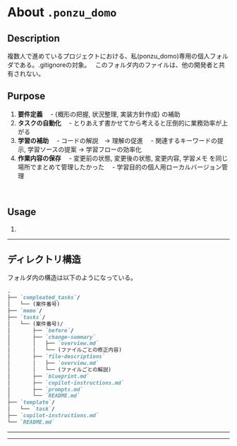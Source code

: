 # About `.ponzu_domo`

## Description

複数人で進めているプロジェクトにおける、私(ponzu_domo)専用の個人フォルダである。.gitignoreの対象。　
このフォルダ内のファイルは、他の開発者と共有されない。　
<br>

## Purpose

1. **要件定義**
　- {概形の把握, 状況整理, 実装方針作成} の補助
2. **タスクの自動化**
　- とりあえず書かせてから考えると圧倒的に業務効率が上がる
3. **学習の補助**
　- コードの解説　→ 理解の促進
　- 関連するキーワードの提示, 学習ソースの提案 → 学習フローの効率化
4. **作業内容の保存**
　- 変更前の状態, 変更後の状態, 変更内容, 学習メモ を同じ場所でまとめて管理したかった
　- 学習目的の個人用ローカルバージョン管理
<br>

## Usage

1.

---

## ディレクトリ構造

フォルダ内の構造は以下のようになっている。

```markdown
.
├── `compleated_tasks`/
│   └── (案件番号)
├── `memo`/
├── `tasks`/
│   └── (案件番号)/
│       ├── `before`/
│       ├── `change-summary`
│       │   ├── `overview.md`
│       │   └── (ファイルごとの修正内容)
│       ├── `file-descriptions`
│       │   ├── `overview.md`
│       │   └── (ファイルごとの解説)
│       ├── `blueprint.md`
│       ├── `copilot-instructions.md`
│       ├── `prompts.md`
│       └── `README.md`
├── `template`/
│   └── `task`/
├── `copilot-instructions.md`
└── `README.md`
```

---



---
